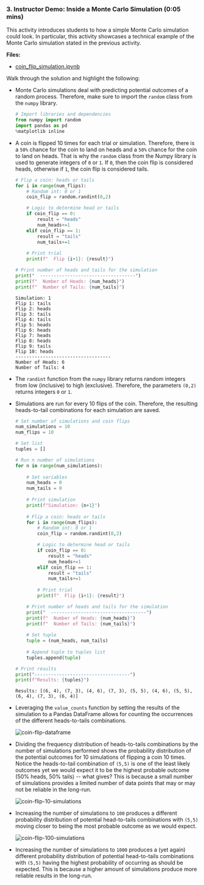 ### 3. Instructor Demo: Inside a Monte Carlo Simulation (0:05 mins)

This activity introduces students to how a simple Monte Carlo simulation could look. In particular, this activity showcases a technical example of the Monte Carlo simulation stated in the previous activity.

**Files:**

* [coin_flip_simulation.ipynb](Activities/01-Ins_Inside_a_Monte_Carlo_Simulation/Solved/coin_flip_simulation.ipynb)

Walk through the solution and highlight the following:

* Monte Carlo simulations deal with predicting potential outcomes of a random process. Therefore, make sure to import the `random` class from the `numpy` library.

  ```python
  # Import libraries and dependencies
  from numpy import random 
  import pandas as pd
  %matplotlib inline
  ``` 

* A coin is flipped 10 times for each trial or simulation. Therefore, there is a `50%` chance for the coin to land on heads and a `50%` chance for the coin to land on heads. That is why the `random` class from the Numpy library is used to generate integers of `0` or `1`. If `0`, then the coin flip is considered heads, otherwise if `1`, the coin flip is considered tails.

  ```python
  # Flip a coin: heads or tails
  for i in range(num_flips):
      # Random int: 0 or 1
      coin_flip = random.randint(0,2)

      # Logic to determine head or tails
      if coin_flip == 0:
          result = "heads"
          num_heads+=1
      elif coin_flip == 1:
          result = "tails"
          num_tails+=1
        
      # Print trial
      print(f"  Flip {i+1}: {result}")

  # Print number of heads and tails for the simulation
  print("  -----------------------------------")
  print(f"  Number of Heads: {num_heads}")
  print(f"  Number of Tails: {num_tails}")
  ```

  ```
  Simulation: 1
  Flip 1: tails
  Flip 2: heads
  Flip 3: tails
  Flip 4: tails
  Flip 5: heads
  Flip 6: heads
  Flip 7: heads
  Flip 8: heads
  Flip 9: tails
  Flip 10: heads
  -----------------------------------
  Number of Heads: 6
  Number of Tails: 4
  ```

* The `randint` function from the `numpy` library returns random integers from low (inclusive) to high (exclusive). Therefore, the parameters `(0,2)` returns integers `0` or `1`.

* Simulations are run for every 10 flips of the coin. Therefore, the resulting heads-to-tail combinations for each simulation are saved.

  ```python
  # Set number of simulations and coin flips
  num_simulations = 10
  num_flips = 10

  # Set list
  tuples = []

  # Run n number of simulations
  for n in range(num_simulations):
    
      # Set variables
      num_heads = 0
      num_tails = 0
    
      # Print simulation 
      print(f"Simulation: {n+1}")
    
      # Flip a coin: heads or tails
      for i in range(num_flips):
          # Random int: 0 or 1
          coin_flip = random.randint(0,2)

          # Logic to determine head or tails
          if coin_flip == 0:
              result = "heads"
              num_heads+=1
          elif coin_flip == 1:
              result = "tails"
              num_tails+=1
            
          # Print trial
          print(f"  Flip {i+1}: {result}")

      # Print number of heads and tails for the simulation
      print("  -----------------------------------")
      print(f"  Number of Heads: {num_heads}")
      print(f"  Number of Tails: {num_tails}")
    
      # Set tuple
      tuple = (num_heads, num_tails)
    
      # Append tuple to tuples list
      tuples.append(tuple)

  # Print results
  print("-----------------------------------")    
  print(f"Results: {tuples}")
  ```

  ```
  Results: [(6, 4), (7, 3), (4, 6), (7, 3), (5, 5), (4, 6), (5, 5), (6, 4), (7, 3), (6, 4)]
  ```

* Leveraging the `value_counts` function by setting the results of the simulation to a Pandas DataFrame allows for counting the occurrences of the different heads-to-tails combinations.

  ![coin-flip-dataframe](Images/coin-flip-dataframe.png)

* Dividing the frequency distribution of heads-to-tails combinations by the number of simulations performed shows the probability distribution of the potential outcomes for 10 simulations of flipping a coin 10 times. Notice the heads-to-tail combination of `(5,5)` is one of the least likely outcomes yet we would expect it to be the highest probable outcome (50% heads, 50% tails) -- what gives? This is because a small number of simulations provides a limited number of data points that may or may not be reliable in the long-run.

  ![coin-flip-10-simulations](Images/coin-flip-10-simulations.png)

* Increasing the number of simulations to `100` produces a different probability distribution of potential head-to-tails combinations with `(5,5)` moving closer to being the most probable outcome as we would expect. 

  ![coin-flip-100-simulations](Images/coin-flip-100-simulations.png)

* Increasing the number of simulations to `1000` produces a (yet again) different probability distribution of potential head-to-tails combinations with `(5,5)` having the highest probability of occurring as should be expected. This is because a higher amount of simulations produce more reliable results in the long-run.

